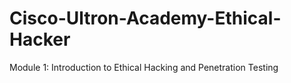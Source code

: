 # Cisco-Ultron-Academy-Ethical-Hacker

Module 1: Introduction to Ethical Hacking and Penetration Testing
  
